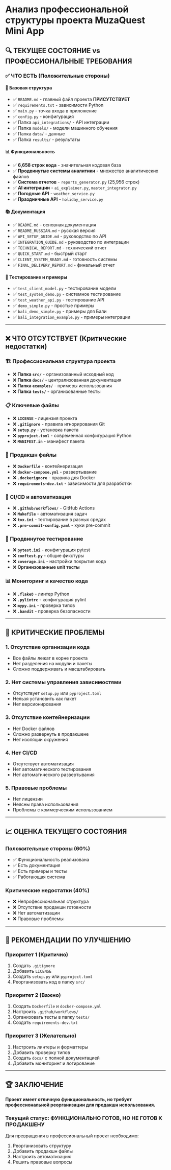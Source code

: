 # Анализ профессиональной структуры проекта MuzaQuest Mini App

## 🔍 ТЕКУЩЕЕ СОСТОЯНИЕ vs ПРОФЕССИОНАЛЬНЫЕ ТРЕБОВАНИЯ

### ✅ ЧТО ЕСТЬ (Положительные стороны)

#### 📁 Базовая структура
- ✅ `README.md` - главный файл проекта **ПРИСУТСТВУЕТ**
- ✅ `requirements.txt` - зависимости Python
- ✅ `main.py` - точка входа в приложение
- ✅ `config.py` - конфигурация
- ✅ Папка `api_integrations/` - API интеграции
- ✅ Папка `models/` - модели машинного обучения
- ✅ Папка `data/` - данные
- ✅ Папка `results/` - результаты

#### 📊 Функциональность
- ✅ **6,658 строк кода** - значительная кодовая база
- ✅ **Продвинутые системы аналитики** - множество аналитических файлов
- ✅ **Система отчетов** - `reports_generator.py` (25,956 строк)
- ✅ **AI интеграции** - `ai_explainer.py`, `master_integrator.py`
- ✅ **Погодные API** - `weather_service.py`
- ✅ **Праздничные API** - `holiday_service.py`

#### 📚 Документация
- ✅ `README.md` - основная документация
- ✅ `README_RUSSIAN.md` - русская версия
- ✅ `API_SETUP_GUIDE.md` - руководство по API
- ✅ `INTEGRATION_GUIDE.md` - руководство по интеграции
- ✅ `TECHNICAL_REPORT.md` - технический отчет
- ✅ `QUICK_START.md` - быстрый старт
- ✅ `CLIENT_SYSTEM_READY.md` - готовность системы
- ✅ `FINAL_DELIVERY_REPORT.md` - финальный отчет

#### 🧪 Тестирование и примеры
- ✅ `test_client_model.py` - тестирование модели
- ✅ `test_system_demo.py` - системное тестирование
- ✅ `test_weather_api.py` - тестирование API
- ✅ `demo_simple.py` - простые примеры
- ✅ `bali_demo_simple.py` - примеры для Бали
- ✅ `bali_integration_example.py` - примеры интеграции

---

## ❌ ЧТО ОТСУТСТВУЕТ (Критические недостатки)

### 🏗️ Профессиональная структура проекта
- ❌ **Папка `src/`** - организованный исходный код
- ❌ **Папка `docs/`** - централизованная документация
- ❌ **Папка `examples/`** - примеры использования
- ❌ **Папка `tests/`** - организованные тесты

### 📋 Ключевые файлы
- ❌ **`LICENSE`** - лицензия проекта
- ❌ **`.gitignore`** - правила игнорирования Git
- ❌ **`setup.py`** - установка пакета
- ❌ **`pyproject.toml`** - современная конфигурация Python
- ❌ **`MANIFEST.in`** - манифест пакета

### 🐳 Продакшн файлы
- ❌ **`Dockerfile`** - контейнеризация
- ❌ **`docker-compose.yml`** - развертывание
- ❌ **`.dockerignore`** - правила для Docker
- ❌ **`requirements-dev.txt`** - зависимости для разработки

### 🔄 CI/CD и автоматизация
- ❌ **`.github/workflows/`** - GitHub Actions
- ❌ **`Makefile`** - автоматизация задач
- ❌ **`tox.ini`** - тестирование в разных средах
- ❌ **`.pre-commit-config.yaml`** - хуки pre-commit

### 🧪 Продвинутое тестирование
- ❌ **`pytest.ini`** - конфигурация pytest
- ❌ **`conftest.py`** - общие фикстуры
- ❌ **`coverage.ini`** - настройки покрытия кода
- ❌ **Организованные unit тесты**

### 📊 Мониторинг и качество кода
- ❌ **`.flake8`** - линтер Python
- ❌ **`.pylintrc`** - конфигурация pylint
- ❌ **`mypy.ini`** - проверка типов
- ❌ **`.bandit`** - проверка безопасности

---

## 🚨 КРИТИЧЕСКИЕ ПРОБЛЕМЫ

### 1. **Отсутствие организации кода**
- Все файлы лежат в корне проекта
- Нет разделения на модули и пакеты
- Сложно поддерживать и масштабировать

### 2. **Нет системы управления зависимостями**
- Отсутствует `setup.py` или `pyproject.toml`
- Нельзя установить как пакет
- Нет версионирования

### 3. **Отсутствие контейнеризации**
- Нет Docker файлов
- Сложно развернуть в продакшене
- Нет изоляции окружения

### 4. **Нет CI/CD**
- Отсутствует автоматизация
- Нет автоматического тестирования
- Нет автоматического развертывания

### 5. **Правовые проблемы**
- Нет лицензии
- Неясны права использования
- Проблемы с коммерческим использованием

---

## 📈 ОЦЕНКА ТЕКУЩЕГО СОСТОЯНИЯ

### Положительные стороны (60%)
- ✅ Функциональность реализована
- ✅ Есть документация
- ✅ Есть примеры и тесты
- ✅ Работающая система

### Критические недостатки (40%)
- ❌ Непрофессиональная структура
- ❌ Отсутствие продакшн готовности
- ❌ Нет автоматизации
- ❌ Правовые проблемы

---

## 🎯 РЕКОМЕНДАЦИИ ПО УЛУЧШЕНИЮ

### Приоритет 1 (Критично)
1. Создать `.gitignore`
2. Добавить `LICENSE`
3. Создать `setup.py` или `pyproject.toml`
4. Реорганизовать код в папку `src/`

### Приоритет 2 (Важно)
1. Создать `Dockerfile` и `docker-compose.yml`
2. Настроить `.github/workflows/`
3. Организовать тесты в папку `tests/`
4. Создать `requirements-dev.txt`

### Приоритет 3 (Желательно)
1. Настроить линтеры и форматтеры
2. Добавить проверку типов
3. Создать `docs/` с полной документацией
4. Добавить мониторинг и логирование

---

## 🏆 ЗАКЛЮЧЕНИЕ

**Проект имеет отличную функциональность, но требует профессиональной реорганизации для продакшн использования.**

### Текущий статус: **ФУНКЦИОНАЛЬНО ГОТОВ, НО НЕ ГОТОВ К ПРОДАКШЕНУ**

Для превращения в профессиональный проект необходимо:
1. Реорганизовать структуру
2. Добавить продакшн файлы
3. Настроить автоматизацию
4. Решить правовые вопросы